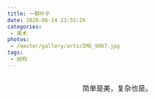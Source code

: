 ```yaml
---
title: 一群叶子
date: 2020-06-14 23:55:29
categories:
 - 美术
photos:
 - /master/gallery/arts/IMG_9067.jpg
tags:
 - 结构
---
```


<br/>
<center><font size=3>简单是美，复杂也是。</font></center>

